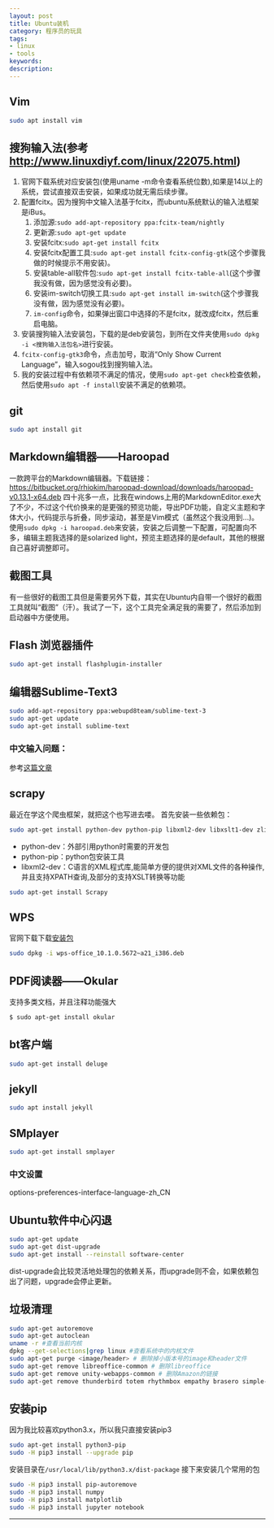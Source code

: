 ```yaml
---
layout: post
title: Ubuntu装机
category: 程序员的玩具
tags: 
- linux 
- tools
keywords: 
description: 
---
```



## Vim
```bash
sudo apt install vim
```

## 搜狗输入法(参考<http://www.linuxdiyf.com/linux/22075.html>)
1. 官网下载系统对应安装包(使用uname -m命令查看系统位数),如果是14以上的系统，尝试直接双击安装，如果成功就无需后续步骤。
2. 配置fcitx。因为搜狗中文输入法基于fcitx，而ubuntu系统默认的输入法框架是iBus。
	1. 添加源:`sudo add-apt-repository ppa:fcitx-team/nightly`
	2. 更新源:`sudo apt-get update`
	3. 安装fcitx:`sudo apt-get install fcitx`
	4. 安装fcitx配置工具:`sudo apt-get install fcitx-config-gtk`(这个步骤我做的时候提示不用安装)。
	5. 安装table-all软件包:`sudo apt-get install fcitx-table-all`(这个步骤我没有做，因为感觉没有必要)。
	6. 安装im-switch切换工具:`sudo apt-get install im-switch`(这个步骤我没有做，因为感觉没有必要)。
	7. `im-config`命令，如果弹出窗口中选择的不是fcitx，就改成fcitx，然后重启电脑。
3. 安装搜狗输入法安装包，下载的是deb安装包，到所在文件夹使用`sudo dpkg -i <搜狗输入法包名>`进行安装。
4. `fcitx-config-gtk3`命令，点击加号，取消“Only Show Current Language”，输入sogou找到搜狗输入法。
5. 我的安装过程中有依赖项不满足的情况，使用`sudo apt-get check`检查依赖，然后使用`sudo apt -f install`安装不满足的依赖项。

## git
```bash
sudo apt install git
```

## Markdown编辑器——Haroopad
一款跨平台的Markdown编辑器。下载链接：<https://bitbucket.org/rhiokim/haroopad-download/downloads/haroopad-v0.13.1-x64.deb>
四十兆多一点，比我在windows上用的MarkdownEditor.exe大了不少，不过这个代价换来的是更强的预览功能，导出PDF功能，自定义主题和字体大小，代码提示与折叠，同步滚动，甚至是Vim模式（虽然这个我没用到...)。
使用`sudo dpkg -i haroopad.deb`来安装，安装之后调整一下配置，可配置向不多，编辑主题我选择的是solarized light，预览主题选择的是default，其他的根据自己喜好调整即可。

## 截图工具
有一些很好的截图工具但是需要另外下载，其实在Ubuntu内自带一个很好的截图工具就叫“截图”（汗）。我试了一下，这个工具完全满足我的需要了，然后添加到启动器中方便使用。

## Flash 浏览器插件
```bash
sudo apt-get install flashplugin-installer
```

## 编辑器Sublime-Text3
```bash
sudo add-apt-repository ppa:webupd8team/sublime-text-3
sudo apt-get update
sudo apt-get install sublime-text
```
### 中文输入问题：
参考[这篇文章](http://blog.csdn.net/jackailson/article/details/50878089)

## scrapy
最近在学这个爬虫框架，就把这个也写进去喽。
首先安装一些依赖包：
```bash
sudo apt-get install python-dev python-pip libxml2-dev libxslt1-dev zlib1g-dev libffi-dev libssl-dev
```
- python-dev：外部引用python时需要的开发包
- python-pip：python包安装工具
- libxml2-dev：C语言的XML程式库,能简单方便的提供对XML文件的各种操作,并且支持XPATH查询,及部分的支持XSLT转换等功能

```bash
sudo apt-get install Scrapy
```

## WPS
官网下载下载[安装包](http://kdl.cc.ksosoft.com/wps-community/download/a21/wps-office_10.1.0.5672~a21_amd64.deb)

```bash
sudo dpkg -i wps-office_10.1.0.5672~a21_i386.deb
```

## PDF阅读器——Okular
支持多类文档，并且注释功能强大
```bash
$ sudo apt-get install okular
```

## bt客户端
```bash
sudo apt-get install deluge
```

## jekyll
```bash
sudo apt install jekyll
```

## SMplayer
```bash
sudo apt-get install smplayer
```
### 中文设置
options-preferences-interface-language-zh_CN

## Ubuntu软件中心闪退
```bash
sudo apt-get update
sudo apt-get dist-upgrade
sudo apt-get install --reinstall software-center
```
dist-upgrade会比较灵活地处理包的依赖关系，而upgrade则不会，如果依赖包出了问题，upgrade会停止更新。

## 垃圾清理
```bash
sudo apt-get autoremove
sudo apt-get autoclean
uname -r #查看当前内核
dpkg --get-selections|grep linux #查看系统中的内核文件
sudo apt-get purge <image/header> # 删除掉小版本号的image和header文件
sudo apt-get remove libreoffice-common # 删除libreoffice
sudo apt-get remove unity-webapps-common # 删除Amazon的链接
sudo apt-get remove thunderbird totem rhythmbox empathy brasero simple-scan gnome-mahjongg aisleriot gnome-mines cheese transmission-common gnome-orca webbrowser-app gnome-sudoku landscape-client-ui-install onboard deja-dup # 删掉基本不用的自带软件
```

## 安装pip
因为我比较喜欢python3.x，所以我只直接安装pip3
```bash
sudo apt-get install python3-pip
sudo -H pip3 install --upgrade pip
```
安装目录在`/usr/local/lib/python3.x/dist-package`
接下来安装几个常用的包
```bash
sudo -H pip3 install pip-autoremove
sudo -H pip3 install numpy
sudo -H pip3 install matplotlib
sudo -H pip3 install jupyter notebook
```

---


